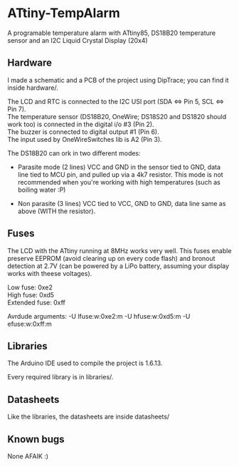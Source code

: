 # ATtiny-TempAlarm
A programable temperature alarm with ATtiny85, DS18B20 temperature sensor and an I2C Liquid Crystal Display (20x4)

## Hardware

I made a schematic and a PCB of the project using DipTrace; you can find it inside hardware/.

The LCD and RTC is connected to the I2C USI port (SDA <=> Pin 5, SCL <=> Pin 7).  
The temperature sensor (DS18B20, OneWire; DS18S20 and DS1820 should work too) is connected in the digital i/o #3 (Pin 2).  
The buzzer is connected to digital output #1 (Pin 6).  
The input used by OneWireSwitches lib is A2 (Pin 3).  


The DS18B20 can ork in two different modes: 

* Parasite mode (2 lines)
	VCC and GND in the sensor tied to GND, data line tied to MCU pin, and pulled up via a 4k7 resistor. 
	This mode is not recommended when you're working with high temperatures (such as boiling water :P)

* Non parasite (3 lines)
	VCC tied to VCC, GND to GND, data line same as above (WITH the resistor). 

## Fuses

The LCD with the ATtiny running at 8MHz works very well. 
This fuses enable preserve EEPROM (avoid clearing up on every code flash) and bronout detection at 2.7V (can be powered by a LiPo battery, assuming your display works with theese voltages). 

Low fuse: 0xe2  
High fuse: 0xd5  
Extended fuse: 0xff  

Avrdude arguments: -U lfuse:w:0xe2:m -U hfuse:w:0xd5:m -U efuse:w:0xff:m

## Libraries

The Arduino IDE used to compile the project is 1.6.13. 

Every required library is in libraries/. 

## Datasheets

Like the libraries, the datasheets are inside datasheets/

## Known bugs

None AFAIK :)

